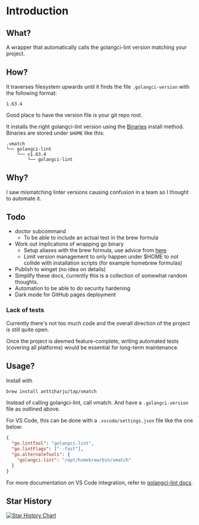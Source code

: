 # Introduction

## What?

A wrapper that automatically calls the golangci-lint version matching your project.

## How?

It traverses filesystem upwards until it finds the file `.golangci-version` with the following format:

```
1.63.4
```

Good place to have the version file is your git repo root.

It installs the right golangci-lint version using the [Binaries](https://golangci-lint.run/welcome/install/#binaries) install method. Binaries are stored under `$HOME` like this:

```
.vmatch
└── golangci-lint
    └── v1.63.4
        └── golangci-lint
```

## Why?

I saw mismatching linter versions causing confusion in a team so I thought to automate it.

## Todo

- doctor subcommand
  - To be able to include an actual test in the brew formula
- Work out implications of wrapping go binary
  - Setup aliases with the brew formula, use advice from [here](https://scriptingosx.com/2017/05/where-paths-come-from/)
  - Limit version management to only happen under $HOME to not collide with installation scripts (for example homebrew formulas)
- Publish to winget (no idea on details)
- Simplify these docs, currently this is a collection of somewhat random thoughts.
- Automation to be able to do security hardening
- Dark mode for GitHub pages deployment

### Lack of tests

Currently there's not too much code and the overall direction of the project is still quite open.

Once the project is deemed feature-complete, writing automated tests (covering all platforms) would be essential for long-term maintenance.

## Usage?

Install with

```sh
brew install anttiharju/tap/vmatch
```

Instead of calling golangci-lint, call vmatch. And have a `.golangci-version` file as outlined above.

For VS Code, this can be done with a `.vscode/settings.json` file like the one below:

```json
{
  "go.lintTool": "golangci-lint",
  "go.lintFlags": ["--fast"],
  "go.alternateTools": {
    "golangci-lint": "/opt/homebrew/bin/vmatch"
  }
}
```

For more documentation on VS Code integration, refer to [golangci-lint docs](https://golangci-lint.run/welcome/integrations/#go-for-visual-studio-code).

## Star History

<a href="https://star-history.com/#anttiharju/vmatch&Date">
 <picture>
   <source media="(prefers-color-scheme: dark)" srcset="https://api.star-history.com/svg?repos=anttiharju/vmatch&type=Date&theme=dark" />
   <source media="(prefers-color-scheme: light)" srcset="https://api.star-history.com/svg?repos=anttiharju/vmatch&type=Date" />
   <img alt="Star History Chart" src="https://api.star-history.com/svg?repos=anttiharju/vmatch&type=Date" />
 </picture>
</a>
